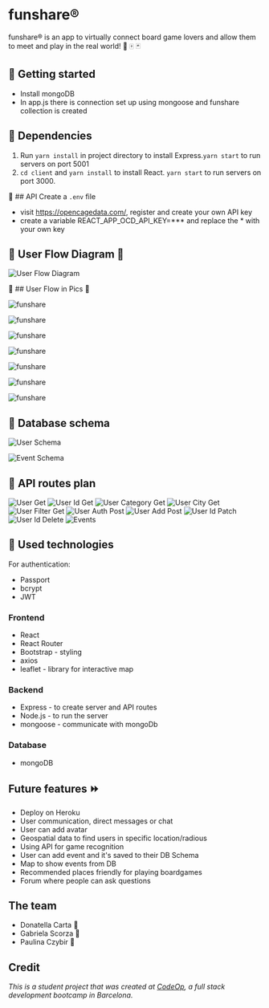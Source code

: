 # funshare®

funshare® is an app to virtually connect board game lovers and allow them to meet and play in the real world! :game_die: :mahjong: :black_joker: 

## :pushpin: Getting started

- Install mongoDB 
- In app.js there is connection set up using mongoose and funshare collection is created

## :pushpin: Dependencies

1. Run `yarn install` in project directory to install Express.`yarn start` to run servers on port 5001
2. `cd client` and `yarn install` to install React. `yarn start` to run servers on port 3000.

:pushpin: ## API 
Create a `.env` file
- visit https://opencagedata.com/, register and create your own API key
- create a variable REACT_APP_OCD_API_KEY=*** and replace the * with your own key


## :pushpin: User Flow Diagram :ocean:

![User Flow Diagram](images/userFlowFunshare.png)

:pushpin: ## User Flow in Pics :twisted_rightwards_arrows:

![funshare ](images/funshare_home1.png)

![funshare ](images/funshare_about.png)

![funshare ](images/funshare_register.png)

![funshare ](images/funshare_dashboard.png)

![funshare ](images/funshare_profile.png)

![funshare ](images/funshare_mygames.png)

![funshare ](images/funshare_createevent.png)



## :pushpin: Database schema

![User Schema](images/UserSchema.png)

![Event Schema](images/EventSchema.png)

## :pushpin: API routes plan

![User Get](images/usersGet.png)
![User Id Get](images/usersIdGet.png)
![User Category Get](images/usersCategoryGet.png)
![User City Get](images/usersCityGet.png)
![User Filter Get](images/usersFilterGet.png)
![User Auth Post](images/usersAuthPost.png)
![User Add Post](images/usersAddPost.png)
![User Id Patch](images/usersIdPatch.png)
![User Id Delete](images/usersIdDelete.png)
![Events](images/events.png)



## :pushpin: Used technologies

For authentication:
- Passport
- bcrypt 
- JWT

### Frontend

- React
- React Router
- Bootstrap - styling
- axios 
- leaflet - library for interactive map

### Backend

- Express - to create server and API routes
- Node.js - to run the server
- mongoose - communicate with mongoDb

### Database

- mongoDB 

## Future features :fast_forward:

- Deploy on Heroku
- User communication, direct messages or chat
- User can add avatar
- Geospatial data to find users in specific location/radious
- Using API for game recognition
- User can add event and it's saved to their DB Schema
- Map to show events from DB
- Recommended places friendly for playing boardgames
- Forum where people can ask questions

## The team

- Donatella Carta :ant:
- Gabriela Scorza :ant:
- Paulina Czybir :ant:

## Credit

_This is a student project that was created at [CodeOp](http://CodeOp.tech), a full stack development bootcamp in Barcelona._

